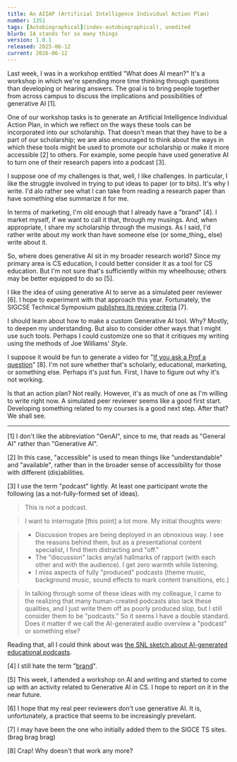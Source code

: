 ```yaml
---
title: An AIIAP (Artificial Intelligence Individual Action Plan)
number: 1351
tags: [Autobiographical](index-autobiographical), unedited
blurb: IA stands for so many things
version: 1.0.1
released: 2025-06-12 
current: 2026-06-12
---
```

Last week, I was in a workshop entitled "What does AI mean?" It's a workshop in which we're spending more time thinking through questions than developing or hearing answers. The goal is to bring people together from across campus to discuss the implications and possibilities of generative AI [1].

One of our workshop tasks is to generate an Artificial Intelligence Individual Action Plan, in which we reflect on the ways these tools can be incorporated into our scholarship. That doesn't mean that they have to be a part of our scholarship; we are also encouraged to think about the ways in which these tools might be used to promote our scholarship or make it more accessible [2] to others. For example, some people have used generative AI to turn one of their research papers into a podcast [3].

I suppose one of my challenges is that, well, I like challenges. In particular, I like the struggle involved in trying to put ideas to paper (or to bits). It's why I write. I'd alo rather see what I can take from reading a research paper than have something else summarize it for me. 

In terms of marketing, I'm old enough that I already have a "brand" [4]. I market myself, if we want to call it that, through my musings. And, when appropriate, I share my scholarship through the musings. As I said, I'd rather write about my work than have someone else (or some_thing_ else) write about it.

So, where does generative AI sit in my broader research world? Since my primary area is CS education, I could better consider it as a tool for CS education. But I'm not sure that's sufficiently within my wheelhouse; others may be better equipped to do so [5].

I like the idea of using generative AI to serve as a simulated peer reviewer [6]. I hope to experiment with that approach this year. Fortunately, the SIGCSE Technical Symposium [publishes its review criteria](https://sigcse2026.sigcse.org/track/sigcse-ts-2026-Papers#Review-Forms) [7].

I should learn about how to make a custom Generative AI tool. Why? Mostly, to deepen my understanding. But also to consider other ways that I might use such tools. Perhaps I could customize one so that it critiques my writing using the methods of Joe Williams' _Style_.

I suppose it would be fun to generate a video for "[If you ask a Prof a question](https://rebelsky.cs.grinnell.edu/AskProf/)" [8]. I'm not sure whether that's scholarly, educational, marketing, or something else. Perhaps it's just fun. First, I have to figure out why it's not working.

Is that an action plan? Not really. However, it's as much of one as I'm willing to write right now. A simulated peer reviewer seems like a good first start. Developing something related to my courses is a good next step. After that? We shall see.

---

[1] I don't like the abbreviation "GenAI", since to me, that reads as "General AI" rather than "Generative AI".

[2] In this case, "accessible" is used to mean things like "understandable" and "available", rather than in the broader sense of accessibility for those with different (dis)abilities.

[3] I use the term "podcast" lightly. At least one participant wrote the following (as a not-fully-formed set of ideas).

> This is not a podcast.

> I want to interrogate [this point] a lot more. My initial thoughts were:

> * Discussion tropes are being deployed in an obnoxious way. I see the reasons behind them, but as a presentational content specialist, I find them distracting and "off."
> * The "discussion" lacks any/all hallmarks of rapport (with each other and with the audience). I get zero warmth while listening.
> * I miss aspects of fully "produced" podcasts (theme music, background music, sound effects to mark content transitions, etc.)

> In talking through some of these ideas with my colleague, I came to the realizing that many human-created podcasts also lack these qualities, and I just write them off as poorly produced slop, but I still consider them to be "podcasts." So it seems I have a double standard. Does it matter if we call the AI-generated audio overview a "podcast" or something else?

Reading that, all I could think about was [the SNL sketch about AI-generated educational podcasts](https://www.youtube.com/watch?v=ua4rYsMdC4U).

[4] I still hate the term "[brand](branding)".

[5] This week, I attended a workshop on AI and writing and started to come up with an activity related to Generative AI in CS. I hope to report on it in the near future.

[6] I hope that my real peer reviewers don't use generative AI. It is, unfortunately, a practice that seems to be increasingly prevelant.

[7] I may have been the one who initially added them to the SIGCE TS sites. (brag brag brag)

[8] Crap! Why doesn't that work any more?
